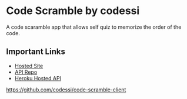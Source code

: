  # Code Scramble by codessi
 
 A code scaramble app that allows self quiz to memorize the order of the code. 
 
 ## Important Links
 
 - [Hosted Site](https://codessi.github.io/code-scramble-client)
 - [API Repo](https://github.com/codessi/code-scramble-api)
 - [Heroku Hosted API](htps://frozen-bayou-71751.herokuapp.com)
 
 
 
 https://github.com/codessi/code-scramble-client
 
 
 
 
 
